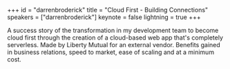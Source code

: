 ﻿+++
id = "darrenbroderick"
title = "Cloud First - Building Connections"
speakers = ["darrenbroderick"]
keynote = false
lightning = true
+++

A success story of the transformation in my development team to become cloud first through the creation of a cloud-based web app that's completely serverless. Made by Liberty Mutual for an external vendor. Benefits gained in business relations, speed to market, ease of scaling and at a minimum cost.